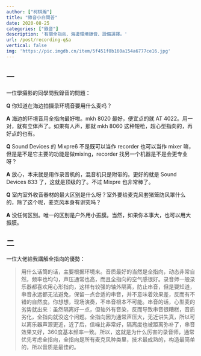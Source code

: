 ```yaml
---
author: ["柯棋瀚"]
title: "錄音小白問荅"
date: 2020-08-25
categories: ["錄音"]
description: '有關全指向、海邊環境錄音、設備選擇。'
url: /post/recording-q&a
vertical: false
img: 'https://pic.imgdb.cn/item/5f451f0b160a154a6777ce16.jpg'
---
```


## 一

一位學攝影的同學問我錄音的問題：

**Q** 你知道在海边拍摄录环境音要用什么麦吗？

**A** 海边的环境音用全指向最好啦。mkh 8020 最好，便宜点的就 AT 4022。用一对，就有立体声了。如果有人声，那就 mkh 8060 这种短枪，超心型指向的，再好点的也有。

**Q** Sound Devices 的 Mixpre6 不是既可以当作 recorder 也可以当作 mixer 嘛，但是是不是它主要的功能是做mixing，recorder 找另一个机器是不是会更专业呀？

**A** 放心，本来就是用作录音机的，混音机只是附带的。更好的就是 Sound Devices 833 了，这就是顶级的了。不过 Mixpre 也非常棒了。

**Q** 室内室外收音器材的最大区别是什么呀？室外要给麦克风套猪笼防风罩什么的，除了这个呢，麦克风本身有讲究吗？

**A** 没任何区别。唯一的区别是户外用小振膜。当然，如果你本事大，也可以用大振膜。

## 二

一位大佬給我講解全指向的優勢：

> 用什么话筒的话，主要根据环境来。音质最好的当然是全指向，动态非常自然，频率也均匀，声压通常也高，而且全指向的空气感很好。录音师一般录乐器都喜欢用心形指向，这样有较强的轴外隔离，防止串音，但是要知道，串音永远都无法避免，保留一点合适的串音，并不意味着效果差，反而有不错的自然度。你想想，现场演奏，不串音根本不可能。串音的话，心型麦的劣势就出来：虽然隔离好一点，但轴外有音染，反而导致串音很糟糕，音质劣化，全指向就没这个问题。全指向因为通常声压大，无近讲失真，所以可以离乐器声源更近，近了后，信噪比非常好，隔离度也被距离弥补了，串音效果又好，360度基本频率一致。所以，这就是为什么厉害的录音师，通常优先考虑全指向，全指向是所有麦克风种类里，技术最成熟的，构造最简单的，所以音质是最佳的。